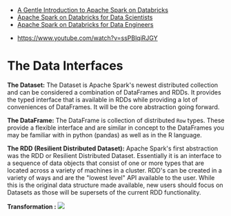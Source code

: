 
- [A Gentle Introduction to Apache Spark on Databricks](https://databricks-prod-cloudfront.cloud.databricks.com/public/4027ec902e239c93eaaa8714f173bcfc/346304/2168141618055043/484361/latest.html)
- [Apache Spark on Databricks for Data Scientists](https://databricks-prod-cloudfront.cloud.databricks.com/public/4027ec902e239c93eaaa8714f173bcfc/346304/2168141618055194/484361/latest.html)
- [Apache Spark on Databricks for Data Engineers](https://databricks-prod-cloudfront.cloud.databricks.com/public/4027ec902e239c93eaaa8714f173bcfc/346304/2168141618055109/484361/latest.html)



* https://www.youtube.com/watch?v=ssPBlqiRJGY


# **The Data Interfaces**

**The Dataset:**
The Dataset is Apache Spark's newest distributed collection and can be considered a combination of DataFrames and RDDs. It provides the typed interface that is available in RDDs while providing a lot of conveniences of DataFrames. It will be the core abstraction going forward.

**The DataFrame:**
The DataFrame is collection of distributed  <code>Row</code> types. These provide a flexible interface and are similar in concept to the DataFrames you may be familiar with in python (pandas) as well as in the R language.

**The RDD (Resilient Distributed Dataset):**
Apache Spark's first abstraction was the RDD or Resilient Distributed Dataset. Essentially it is an interface to a sequence of data objects that consist of one or more types that are located across a variety of machines in a cluster. RDD's can be created in a variety of ways and are the "lowest level" API available to the user. While this is the original data structure made available, new users should focus on Datasets as those will be supersets of the current RDD functionality.


**Transformation :**
![](http://training.databricks.com/databricks_guide/gentle_introduction/trans_and_actions.png")



